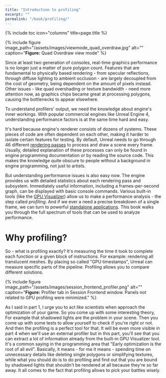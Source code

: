 ```yaml
---
title: "Introduction to profiling"
excerpt: ""
permalink: "/book/profiling/"
---
```


{% include toc icon="columns" title=page.title %}

{% include figure image_path="/assets/images/viewmode_quad_overdraw.jpg" alt="" caption="__Figure:__ Quad Overdraw view mode" %}

Since at least two generation of consoles, real-time graphics performance is no longer just a matter of pure polygon count. Features that are fundamental to physically based rendering - from specular reflections, through diffuse lighting to ambient occlusion - are largely decoupled from the cost of geometry, being dependent on the amount of pixels instead. Other issues - like quad overshading or texture bandwidth - need more attention now, as graphics chips became great at processing polygons, causing the bottlenecks to appear elsewhere.

To understand profilers' output, we need the knowledge about engine's inner workings. With popular commercial engines like Unreal Engine 4, understanding performance factors is at the same time hard and easy.

It's hard because engine's renderer consists of dozens of systems. These pieces of code are often dependent on each other, making it harder to isolate certain features for testing. By default, Unreal needs to go through 46 different [rendering passes](/book/profiling/lighting/) to process and draw a scene every frame. Usually, detailed explanation of these processes can only be found in engine programming documentation or by reading the source code. This makes the knowledge quite obscure to people without a background in engine programming, not just to artists.

But understanding performance issues is also easy now. The engine provides us with detailed statistics about each rendering pass and subsystem. Immediately useful information, including a frames-per-second graph, can be displayed with basic console commands. Various built-in tools (like the [GPU Visualizer](/book/profiling/gpu-visualizer/)) allow us to make a performance analysis - the step called _profiling_. And if we ever a need a precise breakdown of a single frame, we can turn to powerful [standalone applications](/book/profiling/external/). This book walks you through the full spectrum of tools that can be used to analyze performance.

# Why profiling?

So - what is profiling exactly? It's measuring the time it took to complete each function or a given block of instructions. For example: rendering all translucent meshes. By placing so called "GPU timestamps", Unreal can measure specific parts of the pipeline. Profiling allows you to compare different solutions.

{% include figure image_path="/assets/images/session_frontend_profiler.png" alt="" caption="__Figure:__ Profiler tab in Session Frontend window. Panels not related to GPU profiling were minimized." %}


As I said in part 1, I urge you to act like scientists when approach the optimization of your game. So you come up with some interesting theory, For example that shadowed lights are the problem in your scene. Then you come up with some tests to allow yourself to check if you're right or not. And then the profiling is a perfect tool for that. It will be even more visible in part 4 when we'll use an external profiler but in this part, you'll see that you can extract a lot of information already from the built-in GPU Visualizer tool. It's a common saying in the programming area that "Early optimization is the root of all evil". Basically, it means - for me it means - spending time on unnecessary details like deleting single polygons or simplifying textures, while what you should do is to do profiling and find out that you are bound by shadowed lights that shouldn't be rendered at all because they're so far away. It all comes to the fact that profiling allows to pick your battles wisely.
